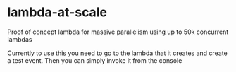 # lambda-at-scale
Proof of concept lambda for massive parallelism using up to 50k concurrent lambdas

Currently to use this you need to go to the lambda that it creates and create a test event.  Then you can simply invoke it from the console
